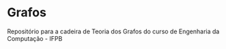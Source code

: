# Grafos
Repositório para a cadeira de Teoria dos Grafos do curso de Engenharia da Computação - IFPB
